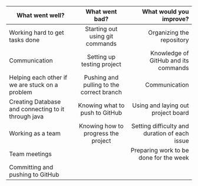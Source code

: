 
| What went well?       | What went bad?           | What would you improve?  |
| ------------- |:-------------:| -----:|
| Working hard to get tasks done     | Starting out using git commands | Organizing the repository |
| Communication     | 	Setting up testing project     |   Knowledge of GitHub and its commands |
| Helping each other if we are stuck on a problem | Pushing and pulling to the correct branch      |    Communication |
| Creating Database and connecting to it through java     | Knowing what to push to GitHub | Using and laying out project board |
| Working as a team    | Knowing how to progress the project | Setting difficulty and duration of each issue |
| Team meetings	     |  | Preparing work to be done for the week |
| Committing and pushing to GitHub     |  | |
